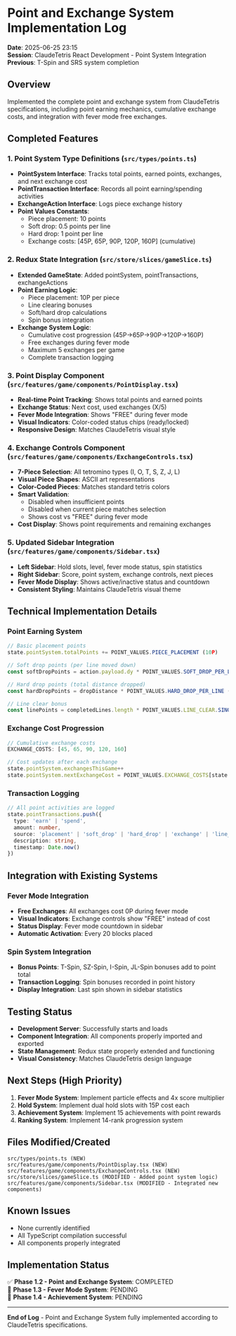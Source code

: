 # Point and Exchange System Implementation Log

**Date**: 2025-06-25 23:15  
**Session**: ClaudeTetris React Development - Point System Integration  
**Previous**: T-Spin and SRS system completion  

## Overview
Implemented the complete point and exchange system from ClaudeTetris specifications, including point earning mechanics, cumulative exchange costs, and integration with fever mode free exchanges.

## Completed Features

### 1. Point System Type Definitions (`src/types/points.ts`)
- **PointSystem Interface**: Tracks total points, earned points, exchanges, and next exchange cost
- **PointTransaction Interface**: Records all point earning/spending activities
- **ExchangeAction Interface**: Logs piece exchange history
- **Point Values Constants**:
  - Piece placement: 10 points
  - Soft drop: 0.5 points per line
  - Hard drop: 1 point per line
  - Exchange costs: [45P, 65P, 90P, 120P, 160P] (cumulative)

### 2. Redux State Integration (`src/store/slices/gameSlice.ts`)
- **Extended GameState**: Added pointSystem, pointTransactions, exchangeActions
- **Point Earning Logic**:
  - Piece placement: 10P per piece
  - Line clearing bonuses
  - Soft/hard drop calculations
  - Spin bonus integration
- **Exchange System Logic**:
  - Cumulative cost progression (45P→65P→90P→120P→160P)
  - Free exchanges during fever mode
  - Maximum 5 exchanges per game
  - Complete transaction logging

### 3. Point Display Component (`src/features/game/components/PointDisplay.tsx`)
- **Real-time Point Tracking**: Shows total points and earned points
- **Exchange Status**: Next cost, used exchanges (X/5)
- **Fever Mode Integration**: Shows "FREE" during fever mode
- **Visual Indicators**: Color-coded status chips (ready/locked)
- **Responsive Design**: Matches ClaudeTetris visual style

### 4. Exchange Controls Component (`src/features/game/components/ExchangeControls.tsx`)
- **7-Piece Selection**: All tetromino types (I, O, T, S, Z, J, L)
- **Visual Piece Shapes**: ASCII art representations
- **Color-Coded Pieces**: Matches standard tetris colors
- **Smart Validation**: 
  - Disabled when insufficient points
  - Disabled when current piece matches selection
  - Shows cost vs "FREE" during fever mode
- **Cost Display**: Shows point requirements and remaining exchanges

### 5. Updated Sidebar Integration (`src/features/game/components/Sidebar.tsx`)
- **Left Sidebar**: Hold slots, level, fever mode status, spin statistics
- **Right Sidebar**: Score, point system, exchange controls, next pieces
- **Fever Mode Display**: Shows active/inactive status and countdown
- **Consistent Styling**: Maintains ClaudeTetris visual theme

## Technical Implementation Details

### Point Earning System
```typescript
// Basic placement points
state.pointSystem.totalPoints += POINT_VALUES.PIECE_PLACEMENT (10P)

// Soft drop points (per line moved down)
const softDropPoints = action.payload.dy * POINT_VALUES.SOFT_DROP_PER_LINE (0.5P)

// Hard drop points (total distance dropped)
const hardDropPoints = dropDistance * POINT_VALUES.HARD_DROP_PER_LINE (1P)

// Line clear bonus
const linePoints = completedLines.length * POINT_VALUES.LINE_CLEAR.SINGLE (100P)
```

### Exchange Cost Progression
```typescript
// Cumulative exchange costs
EXCHANGE_COSTS: [45, 65, 90, 120, 160]

// Cost updates after each exchange
state.pointSystem.exchangesThisGame++
state.pointSystem.nextExchangeCost = POINT_VALUES.EXCHANGE_COSTS[state.pointSystem.exchangesThisGame]
```

### Transaction Logging
```typescript
// All point activities are logged
state.pointTransactions.push({
  type: 'earn' | 'spend',
  amount: number,
  source: 'placement' | 'soft_drop' | 'hard_drop' | 'exchange' | 'line_clear' | 'spin_bonus',
  description: string,
  timestamp: Date.now()
})
```

## Integration with Existing Systems

### Fever Mode Integration
- **Free Exchanges**: All exchanges cost 0P during fever mode
- **Visual Indicators**: Exchange controls show "FREE" instead of cost
- **Status Display**: Fever mode countdown in sidebar
- **Automatic Activation**: Every 20 blocks placed

### Spin System Integration
- **Bonus Points**: T-Spin, SZ-Spin, I-Spin, JL-Spin bonuses add to point total
- **Transaction Logging**: Spin bonuses recorded in point history
- **Display Integration**: Last spin shown in sidebar statistics

## Testing Status
- **Development Server**: Successfully starts and loads
- **Component Integration**: All components properly imported and exported
- **State Management**: Redux state properly extended and functioning
- **Visual Consistency**: Matches ClaudeTetris design language

## Next Steps (High Priority)
1. **Fever Mode System**: Implement particle effects and 4x score multiplier
2. **Hold System**: Implement dual hold slots with 15P cost each
3. **Achievement System**: Implement 15 achievements with point rewards
4. **Ranking System**: Implement 14-rank progression system

## Files Modified/Created
```
src/types/points.ts (NEW)
src/features/game/components/PointDisplay.tsx (NEW)
src/features/game/components/ExchangeControls.tsx (NEW)
src/store/slices/gameSlice.ts (MODIFIED - Added point system logic)
src/features/game/components/Sidebar.tsx (MODIFIED - Integrated new components)
```

## Known Issues
- None currently identified
- All TypeScript compilation successful
- All components properly integrated

## Implementation Status
✅ **Phase 1.2 - Point and Exchange System**: COMPLETED  
🔄 **Phase 1.3 - Fever Mode System**: PENDING  
🔄 **Phase 1.4 - Achievement System**: PENDING  

---
**End of Log** - Point and Exchange System fully implemented according to ClaudeTetris specifications.